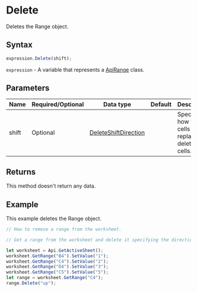 # Delete

Deletes the Range object.

## Syntax

```javascript
expression.Delete(shift);
```

`expression` - A variable that represents a [ApiRange](../ApiRange.md) class.

## Parameters

| **Name** | **Required/Optional** | **Data type** | **Default** | **Description** |
| ------------- | ------------- | ------------- | ------------- | ------------- |
| shift | Optional | [DeleteShiftDirection](../../Enumeration/DeleteShiftDirection.md) |  | Specifies how to shift cells to replace the deleted cells. |

## Returns

This method doesn't return any data.

## Example

This example deletes the Range object.

```javascript editor-xlsx
// How to remove a range from the worksheet.

// Get a range from the worksheet and delete it specifying the direction.

let worksheet = Api.GetActiveSheet();
worksheet.GetRange("B4").SetValue("1");
worksheet.GetRange("C4").SetValue("2");
worksheet.GetRange("D4").SetValue("3");
worksheet.GetRange("C5").SetValue("5");
let range = worksheet.GetRange("C4");
range.Delete("up");
```
